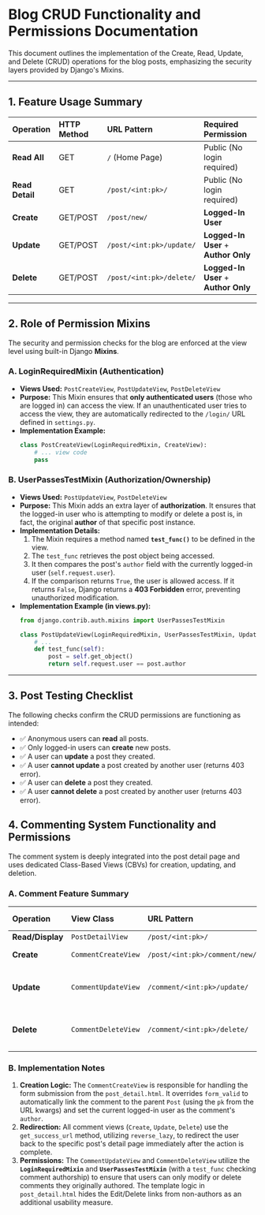 # Blog CRUD Functionality and Permissions Documentation

This document outlines the implementation of the Create, Read, Update, and Delete (CRUD) operations for the blog posts, emphasizing the security layers provided by Django's Mixins.

***

## 1. Feature Usage Summary

| Operation | HTTP Method | URL Pattern | Required Permission |
| :--- | :--- | :--- | :--- |
| **Read All** | GET | `/` (Home Page) | Public (No login required) |
| **Read Detail** | GET | `/post/<int:pk>/` | Public (No login required) |
| **Create** | GET/POST | `/post/new/` | **Logged-In User** |
| **Update** | GET/POST | `/post/<int:pk>/update/` | **Logged-In User** + **Author Only** |
| **Delete** | GET/POST | `/post/<int:pk>/delete/` | **Logged-In User** + **Author Only** |

***

## 2. Role of Permission Mixins

The security and permission checks for the blog are enforced at the view level using built-in Django **Mixins**.

### A. LoginRequiredMixin (Authentication)

* **Views Used:** `PostCreateView`, `PostUpdateView`, `PostDeleteView`
* **Purpose:** This Mixin ensures that **only authenticated users** (those who are logged in) can access the view. If an unauthenticated user tries to access the view, they are automatically redirected to the `/login/` URL defined in `settings.py`.
* **Implementation Example:**
    ```python
    class PostCreateView(LoginRequiredMixin, CreateView):
        # ... view code
        pass
    ```

### B. UserPassesTestMixin (Authorization/Ownership)

* **Views Used:** `PostUpdateView`, `PostDeleteView`
* **Purpose:** This Mixin adds an extra layer of **authorization**. It ensures that the logged-in user who is attempting to modify or delete a post is, in fact, the original **author** of that specific post instance.
* **Implementation Details:**
    1.  The Mixin requires a method named **`test_func()`** to be defined in the view.
    2.  The `test_func` retrieves the post object being accessed.
    3.  It then compares the post's `author` field with the currently logged-in user (`self.request.user`).
    4.  If the comparison returns `True`, the user is allowed access. If it returns `False`, Django returns a **403 Forbidden** error, preventing unauthorized modification.
* **Implementation Example (in views.py):**
    ```python
    from django.contrib.auth.mixins import UserPassesTestMixin

    class PostUpdateView(LoginRequiredMixin, UserPassesTestMixin, UpdateView):
        # ...
        def test_func(self):
            post = self.get_object()
            return self.request.user == post.author
    ```

***

## 3. Post Testing Checklist

The following checks confirm the CRUD permissions are functioning as intended:

* ✅ Anonymous users can **read** all posts.
* ✅ Only logged-in users can **create** new posts.
* ✅ A user can **update** a post they created.
* ✅ A user **cannot update** a post created by another user (returns 403 error).
* ✅ A user can **delete** a post they created.
* ✅ A user **cannot delete** a post created by another user (returns 403 error).






## 4. Commenting System Functionality and Permissions

The comment system is deeply integrated into the post detail page and uses dedicated Class-Based Views (CBVs) for creation, updating, and deletion.

### A. Comment Feature Summary

| Operation | View Class | URL Pattern | Required Permission |
| :--- | :--- | :--- | :--- |
| **Read/Display** | `PostDetailView` | `/post/<int:pk>/` | Public |
| **Create** | `CommentCreateView` | `/post/<int:pk>/comment/new/` | **Logged-In User** |
| **Update** | `CommentUpdateView` | `/comment/<int:pk>/update/` | **Logged-In User** + **Author Only** |
| **Delete** | `CommentDeleteView` | `/comment/<int:pk>/delete/` | **Logged-In User** + **Author Only** |

### B. Implementation Notes

1.  **Creation Logic:** The `CommentCreateView` is responsible for handling the form submission from the `post_detail.html`. It overrides `form_valid` to automatically link the comment to the parent `Post` (using the `pk` from the URL kwargs) and set the current logged-in user as the comment's `author`.
2.  **Redirection:** All comment views (`Create`, `Update`, `Delete`) use the `get_success_url` method, utilizing `reverse_lazy`, to redirect the user back to the specific post's detail page immediately after the action is complete.
3.  **Permissions:** The `CommentUpdateView` and `CommentDeleteView` utilize the **`LoginRequiredMixin`** and **`UserPassesTestMixin`** (with a `test_func` checking comment authorship) to ensure that users can only modify or delete comments they originally authored. The template logic in `post_detail.html` hides the Edit/Delete links from non-authors as an additional usability measure.